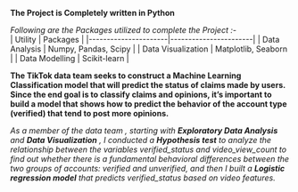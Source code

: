 **The Project is Completely written in Python**<br>

*Following are the Packages utilized to complete the Project :-*<br>
| Utility              | Packages             |
|----------------------|-----------------------|
| Data Analysis        | Numpy, Pandas, Scipy  |
| Data Visualization   | Matplotlib, Seaborn   |
|   Data Modelling     | Scikit-learn          |

**The TikTok data team seeks to construct a Machine Learning Classification model that will predict the status of claims made by users. Since the end goal is to classify claims and opinions, it’s important to build a model that shows how to predict the behavior of the account type (verified) that tend to post more opinions.**<br>

   *As a member of the data team , starting with **Exploratory Data Analysis** and **Data Visualization** , I conducted a **Hypothesis test** to analyze the relationship between the variables verified_status and video_view_count to find out whether there is a fundamental behavioral differences between the two groups of accounts: verified and unverified, and then I built a **Logistic regression model** that predicts verified_status based on video features.*




